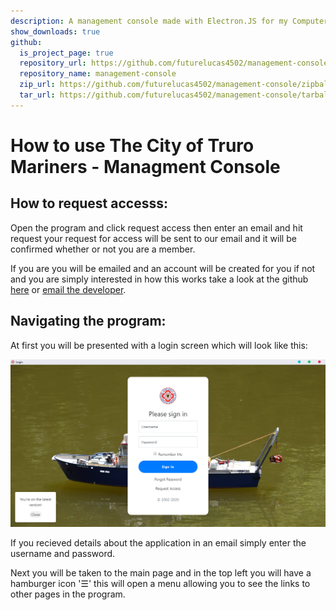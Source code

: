 ```yaml
---
description: A management console made with Electron.JS for my Computer Science A-Level
show_downloads: true
github:
  is_project_page: true
  repository_url: https://github.com/futurelucas4502/management-console
  repository_name: management-console
  zip_url: https://github.com/futurelucas4502/management-console/zipball/master
  tar_url: https://github.com/futurelucas4502/management-console/tarball/master
---
```


# How to use The City of Truro Mariners - Managment Console

## How to request accesss:

Open the program and click request access then enter an email and hit request your request for access will be sent to our email and it will be confirmed whether or not you are a member.

If you are you will be emailed and an account will be created for you if not and you are simply interested in how this works take a look at the github [here](https://github.com/futurelucas4502/management-console) or [email the developer](mailto:lucaswilson4502@outlook.com).

## Navigating the program:

At first you will be presented with a login screen which will look like this:

![alt text](./assets/images/Login.png "Login Screen")

If you recieved details about the application in an email simply enter the username and password.

Next you will be taken to the main page and in the top left you will have a hamburger icon '☰' this will open a menu allowing you to see the links to other pages in the program.